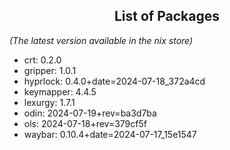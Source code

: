 <!--- This list was auto-generated by ./helper.sh. DO NOT edit this file manually. -->

<h2 align="center">List of Packages</h2>

_(The latest version available in the nix store)_

- crt: 0.2.0
- gripper: 1.0.1
- hyprlock: 0.4.0+date=2024-07-18_372a4cd
- keymapper: 4.4.5
- lexurgy: 1.7.1
- odin: 2024-07-19+rev=ba3d7ba
- ols: 2024-07-18+rev=379cf5f
- waybar: 0.10.4+date=2024-07-17_15e1547
